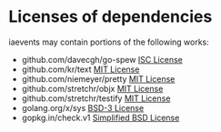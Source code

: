# Licenses of dependencies

iaevents may contain portions of the following works:

- github.com/davecgh/go-spew [ISC License](https://github.com/davecgh/go-spew/blob/master/LICENSE)
- github.com/kr/text [MIT License](https://github.com/kr/text/blob/main/License)
- github.com/niemeyer/pretty [MIT License](https://github.com/niemeyer/pretty/blob/master/License)
- github.com/stretchr/objx [MIT License](https://github.com/stretchr/objx/blob/master/LICENSE)
- github.com/stretchr/testify  [MIT License](https://github.com/stretchr/testify/blob/master/LICENSE)
- golang.org/x/sys [BSD-3 License](https://pkg.go.dev/golang.org/x/sys?tab=licenses)
- gopkg.in/check.v1 [Simplified BSD License](https://github.com/go-check/check/blob/v1/LICENSE)
